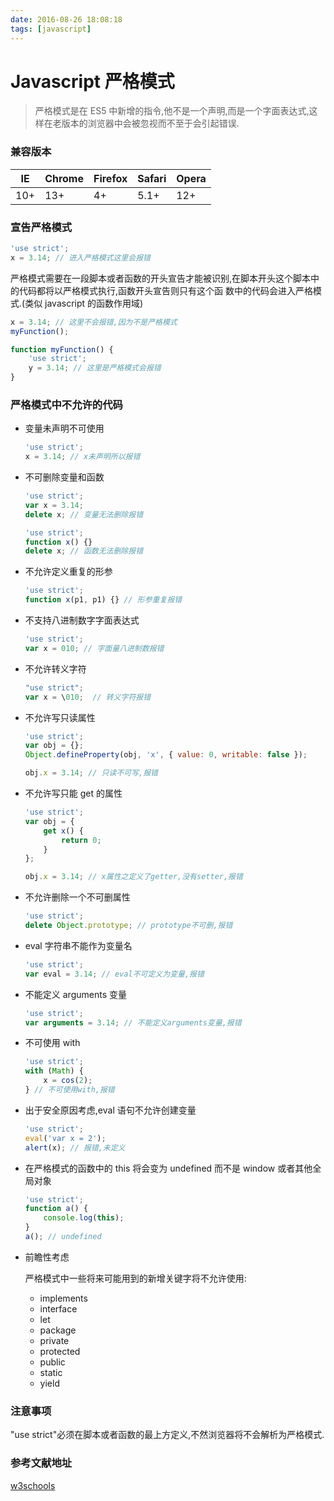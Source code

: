 ```yaml
---
date: 2016-08-26 18:08:18
tags: [javascript]
---
```


# Javascript 严格模式

> 严格模式是在 ES5 中新增的指令,他不是一个声明,而是一个字面表达式,这样在老版本的浏览器中会被忽视而不至于会引起错误.

### 兼容版本

| IE  | Chrome | Firefox | Safari | Opera |
| --- | ------ | ------- | ------ | ----- |
| 10+ | 13+    | 4+      | 5.1+   | 12+   |

### 宣告严格模式

```js
'use strict';
x = 3.14; // 进入严格模式这里会报错
```

严格模式需要在一段脚本或者函数的开头宣告才能被识别,在脚本开头这个脚本中的代码都将以严格模式执行,函数开头宣告则只有这个函
数中的代码会进入严格模式.(类似 javascript 的函数作用域)

```js
x = 3.14; // 这里不会报错,因为不是严格模式
myFunction();

function myFunction() {
    'use strict';
    y = 3.14; // 这里是严格模式会报错
}
```

### 严格模式中不允许的代码

-   变量未声明不可使用

    ```js
    'use strict';
    x = 3.14; // x未声明所以报错
    ```

-   不可删除变量和函数

    ```js
    'use strict';
    var x = 3.14;
    delete x; // 变量无法删除报错
    ```

    ```js
    'use strict';
    function x() {}
    delete x; // 函数无法删除报错
    ```

-   不允许定义重复的形参

    ```js
    'use strict';
    function x(p1, p1) {} // 形参重复报错
    ```

-   不支持八进制数字字面表达式

    ```js
    'use strict';
    var x = 010; // 字面量八进制数报错
    ```

-   不允许转义字符

    ```js
    "use strict";
    var x = \010;  // 转义字符报错
    ```

-   不允许写只读属性

    ```js
    'use strict';
    var obj = {};
    Object.defineProperty(obj, 'x', { value: 0, writable: false });

    obj.x = 3.14; // 只读不可写,报错
    ```

-   不允许写只能 get 的属性

    ```js
    'use strict';
    var obj = {
        get x() {
            return 0;
        }
    };

    obj.x = 3.14; // x属性之定义了getter,没有setter,报错
    ```

-   不允许删除一个不可删属性

    ```js
    'use strict';
    delete Object.prototype; // prototype不可删,报错
    ```

-   eval 字符串不能作为变量名

    ```js
    'use strict';
    var eval = 3.14; // eval不可定义为变量,报错
    ```

-   不能定义 arguments 变量

    ```js
    'use strict';
    var arguments = 3.14; // 不能定义arguments变量,报错
    ```

-   不可使用 with

    ```js
    'use strict';
    with (Math) {
        x = cos(2);
    } // 不可使用with,报错
    ```

-   出于安全原因考虑,eval 语句不允许创建变量

    ```js
    'use strict';
    eval('var x = 2');
    alert(x); // 报错,未定义
    ```

-   在严格模式的函数中的 this 将会变为 undefined 而不是 window 或者其他全局对象

    ```js
    'use strict';
    function a() {
        console.log(this);
    }
    a(); // undefined
    ```

-   前瞻性考虑

    严格模式中一些将来可能用到的新增关键字将不允许使用:

    -   implements
    -   interface
    -   let
    -   package
    -   private
    -   protected
    -   public
    -   static
    -   yield

### 注意事项

"use strict"必须在脚本或者函数的最上方定义,不然浏览器将不会解析为严格模式.

### 参考文献地址

[w3schools](http://www.w3schools.com/js/js_strict.asp)
